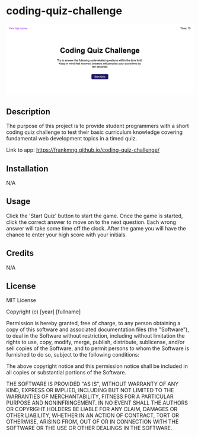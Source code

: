 # coding-quiz-challenge

![coding quiz challenge](https://raw.githubusercontent.com/frankmng/coding-quiz-challenge/main/assets/coding-quiz-challenge.png)


## Description

The purpose of this project is to provide student programmers with a short coding quiz challenge to test their basic curriculum knowledge covering fundamental web development topics in a timed quiz. 

Link to app: https://frankmng.github.io/coding-quiz-challenge/

## Installation

N/A

## Usage

Click the 'Start Quiz' button to start the game. Once the game is started, click the correct answer to move on to the next question. Each wrong answer will take some time off the clock. After the game you will have the chance to enter your high score with your initials.

## Credits

N/A

## License

MIT License

Copyright (c) [year] [fullname]

Permission is hereby granted, free of charge, to any person obtaining a copy
of this software and associated documentation files (the "Software"), to deal
in the Software without restriction, including without limitation the rights
to use, copy, modify, merge, publish, distribute, sublicense, and/or sell
copies of the Software, and to permit persons to whom the Software is
furnished to do so, subject to the following conditions:

The above copyright notice and this permission notice shall be included in all
copies or substantial portions of the Software.

THE SOFTWARE IS PROVIDED "AS IS", WITHOUT WARRANTY OF ANY KIND, EXPRESS OR
IMPLIED, INCLUDING BUT NOT LIMITED TO THE WARRANTIES OF MERCHANTABILITY,
FITNESS FOR A PARTICULAR PURPOSE AND NONINFRINGEMENT. IN NO EVENT SHALL THE
AUTHORS OR COPYRIGHT HOLDERS BE LIABLE FOR ANY CLAIM, DAMAGES OR OTHER
LIABILITY, WHETHER IN AN ACTION OF CONTRACT, TORT OR OTHERWISE, ARISING FROM,
OUT OF OR IN CONNECTION WITH THE SOFTWARE OR THE USE OR OTHER DEALINGS IN THE
SOFTWARE.

